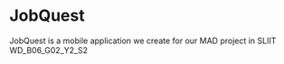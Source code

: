 # JobQuest
JobQuest is a mobile application we create for our MAD project in SLIIT WD_B06_G02_Y2_S2
